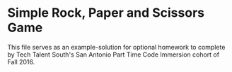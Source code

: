 #  Simple Rock, Paper and  Scissors Game 

This file  serves as an example-solution for optional homework to complete by Tech Talent South's San Antonio Part Time Code Immersion cohort of Fall 2016.
